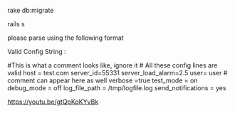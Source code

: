 rake db:migrate 

rails s 

please parse using the following format 

Valid Config String : 

#This is what a comment looks like, ignore it # All these config lines are valid host = test.com server_id=55331 server_load_alarm=2.5 user= user # comment can appear here as well verbose =true test_mode = on debug_mode = off log_file_path = /tmp/logfile.log send_notifications = yes 

https://youtu.be/gtQpKqKYvBk
